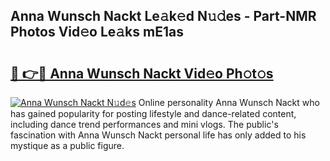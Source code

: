 ## Anna Wunsch Nackt Le𝚊k𝚎d N𝚞𝚍es - Part-NMR Photos Vid𝚎o Le𝚊ks mE1as

# <h2><a href="http://fb2cxq5.evod.top/?m=Anna+Wunsch+Nackt">🔗 👉🔴 Anna Wunsch Nackt Vid𝚎o Ph𝚘t𝚘s</a></h2>

[![Anna Wunsch Nackt N𝚞d𝚎s](https://i.imgur.com/8V9OHl7.gif)](http://fb2cxq5.evod.top/?m=Anna+Wunsch+Nackt)
Online personality Anna Wunsch Nackt who has gained popularity for posting lifestyle and dance-related content, including dance trend performances and mini vlogs. The public's fascination with Anna Wunsch Nackt personal life has only added to his mystique as a public figure. 
